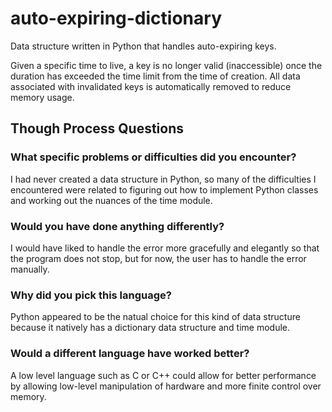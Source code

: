 # auto-expiring-dictionary
Data structure written in Python that handles auto-expiring keys.

Given a specific time to live, a key is no longer valid (inaccessible) once the duration has exceeded the time limit from the time of creation. All data associated with invalidated keys is automatically removed to reduce memory usage.

## Though Process Questions
### What specific problems or difficulties did you encounter?
I had never created a data structure in Python, so many of the difficulties I encountered were related to figuring out how to implement Python classes and working out the nuances of the time module.

### Would you have done anything differently?
I would have liked to handle the error more gracefully and elegantly so that the program does not stop, but for now, the user has to handle the error manually.

### Why did you pick this language?
Python appeared to be the natual choice for this kind of data structure because it natively has a dictionary data structure and time module. 

### Would a different language have worked better?
A low level language such as C or C++ could allow for better performance by allowing low-level manipulation of hardware and more finite control over memory.